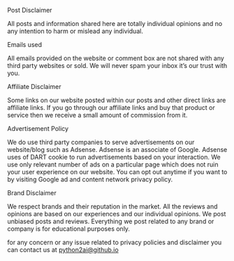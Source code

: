 Post Disclaimer

All posts and information shared here are totally individual opinions and no any intention to harm or mislead any individual.

Emails used

All emails provided on the website or comment box are not shared with any third party websites or sold. We will never spam your inbox it’s our trust with you.

Affiliate Disclaimer

Some links on our website posted within our posts and other direct links are affiliate links. If you go through our affiliate links and buy that product or service then we receive a small amount of commission from it.

 

Advertisement Policy

We do use third party companies to serve advertisements on our website/blog such as Adsense. Adsense is an associate of Google.  Adsense uses of DART cookie to run advertisements based on your interaction. We use only relevant number of ads on a particular page which does not ruin your user experience on our website. You can opt out anytime if you want to by visiting Google ad and content network privacy policy.

Brand Disclaimer

We respect brands and their reputation in the market. All the reviews and opinions are based on our experiences and our individual opinions. We post unbiased posts and reviews. Everything we post related to any brand or company is for educational purposes only.

for any concern or any issue related to privacy policies and disclaimer you can contact us at python2ai@github.io
